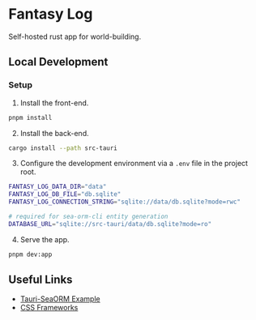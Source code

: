 # Fantasy Log

Self-hosted rust app for world-building.

## Local Development

### Setup

1. Install the front-end.

```sh
pnpm install
```

2. Install the back-end.

```sh
cargo install --path src-tauri
```

3. Configure the development environment via a `.env` file in the project root.

```sh
FANTASY_LOG_DATA_DIR="data"
FANTASY_LOG_DB_FILE="db.sqlite"
FANTASY_LOG_CONNECTION_STRING="sqlite://data/db.sqlite?mode=rwc"

# required for sea-orm-cli entity generation
DATABASE_URL="sqlite://src-tauri/data/db.sqlite?mode=ro"
```

4. Serve the app.

```sh
pnpm dev:app
```

## Useful Links

-   [Tauri-SeaORM Example](https://github.com/jthinking/tauri-seaorm-template/tree/main)
-   [CSS Frameworks](https://github.com/troxler/awesome-css-frameworks)

